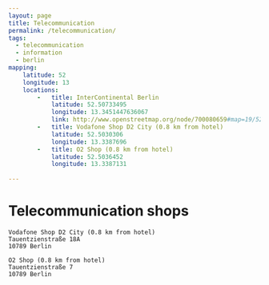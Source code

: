 ```yaml
---
layout: page
title: Telecommunication
permalink: /telecommunication/
tags:
  - telecommunication
  - information
  - berlin
mapping: 
    latitude: 52 
    longitude: 13 
    locations: 
        -   title: InterContinental Berlin 
            latitude: 52.50733495 
            longitude: 13.3451447636067  
            link: http://www.openstreetmap.org/node/700080659#map=19/52.50526/13.34164  
        -   title: Vodafone Shop D2 City (0.8 km from hotel)
            latitude: 52.5030306 
            longitude: 13.3387696  
        -   title: O2 Shop (0.8 km from hotel)
            latitude: 52.5036452 
            longitude: 13.3387131  
       
---
```


# Telecommunication shops

    Vodafone Shop D2 City (0.8 km from hotel)
    Tauentzienstraße 18A
    10789 Berlin
    
    O2 Shop (0.8 km from hotel)
    Tauentzienstraße 7
    10789 Berlin